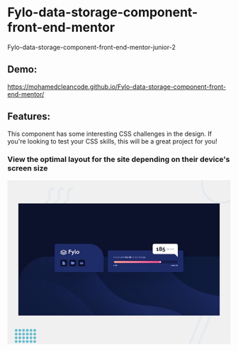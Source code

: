 # Fylo-data-storage-component-front-end-mentor

Fylo-data-storage-component-front-end-mentor-junior-2

## Demo: 

https://mohamedcleancode.github.io/Fylo-data-storage-component-front-end-mentor/

## Features:

This component has some interesting CSS challenges in the design. If you're looking to test your CSS skills, this will be a great project for you!

### View the optimal layout for the site depending on their device's screen size

![Getting Started](./design/desktop-preview.jpg)
